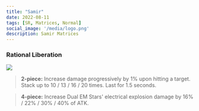 ```yaml
---
title: "Samir"
date: 2022-08-11
tags: [SR, Matrices, Normal]
social_image: '/media/logo.png'
description: Samir Matrices
---
```

### Rational Liberation 

![](https://i.postimg.cc/kg1pxyYg/Samir-m.png)

> **2-piece:** Increase damage progressively by 1% upon hitting a target. Stack up to 10 / 13 / 16 / 20 times. Last for 1.5 seconds.

> **4-piece:** Increase Dual EM Stars' electrical explosion damage by 16% / 22% / 30% / 40% of ATK.